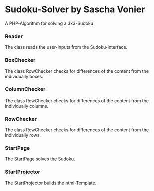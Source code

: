 # Sudoku-Solver by Sascha Vonier
A PHP-Algorithm for solving a 3x3-Sudoku

### Reader
The class reads the user-inputs from the Sudoku-interface.

### BoxChecker
The class RowChecker checks for differences of the content from the individually boxes.

### ColumnChecker
The class RowChecker checks for differences of the content from the individually columns.

### RowChecker
The class RowChecker checks for differences of the content from the individually rows.

### StartPage
The StartPage solves the Sudoku.

### StartProjector
The StartProjector builds the html-Template.
